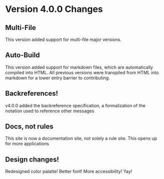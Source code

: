 <meta name="description" content="Basic description of changes made in version 4" />

# Version 4.0.0 Changes

## Multi-File

This version added support for multi-file major versions.

## Auto-Build

This version added support for markdown files, which are automatically compiled into HTML. All previous versions were transpiled from HTML into markdown for a lower entry barrier to contributing.

## Backreferences!

v4.0.0 added the backreference specification, a formalization of the notation used to reference other messages

## Docs, not rules

This site is now a documentation site, not solely a rule site. This opens up for more applications

## Design changes!

Redesigned color palatte! Better font! More accessibility! Yay!

